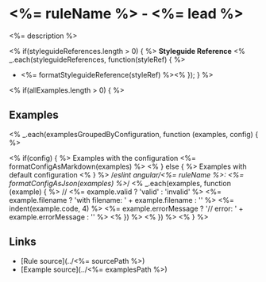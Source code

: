 <!-- WARNING: Generated documentation. Edit docs and examples in the rule and examples file ('<%= sourcePath %>', '<%= examplesPath %>'). -->

# <%= ruleName %> - <%= lead %>

<%= description %>

<% if(styleguideReferences.length > 0) { %>
**Styleguide Reference**
<% _.each(styleguideReferences, function(styleRef) { %>
* <%= formatStyleguideReference(styleRef) %><% }); } %>

<% if(allExamples.length > 0) { %>
## Examples

<% _.each(examplesGroupedByConfiguration, function (examples, config) { %>

<% if(config) { %>
Examples with the configuration <%= formatConfigAsMarkdown(examples) %>
<% } else { %>
Examples with default configuration
<% } %>
    /*eslint angular/<%= ruleName %>: <%= formatConfigAsJson(examples) %>*/
    <% _.each(examples, function (example) { %>
    // <%= example.valid ? 'valid' : 'invalid' %> <%= example.filename ? 'with filename: ' + example.filename : '' %>
    <%= indent(example.code, 4) %> <%= example.errorMessage ? '// error: ' + example.errorMessage : '' %>
    <% }) %>
<% }) %>
<% } %>

## Links

* [Rule source](../<%= sourcePath %>)
* [Example source](../<%= examplesPath %>)
